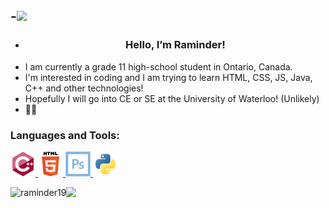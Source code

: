 -<img src="https://komarev.com/ghpvc/?username=raminder1901&label=Profile+views&color=129e00&style=plastic">
-  
- <h3 align="center">Hello, I’m Raminder!</h3>
- I am currently a grade 11 high-school student in Ontario, Canada.
- I'm interested in coding and I am trying to learn HTML, CSS, JS, Java, C++ and other technologies!
- Hopefully I will go into CE or SE at the University of Waterloo! (Unlikely)
- 🙋‍♂️


<h3 align="left">Languages and Tools:</h3>
<p align="left"> <a href="https://www.w3schools.com/cpp/" target="_blank" rel="noreferrer"> <img src="https://raw.githubusercontent.com/devicons/devicon/master/icons/cplusplus/cplusplus-original.svg" alt="cplusplus" width="40" height="40"/> </a> <a href="https://www.w3.org/html/" target="_blank" rel="noreferrer"> <img src="https://raw.githubusercontent.com/devicons/devicon/master/icons/html5/html5-original-wordmark.svg" alt="html5" width="40" height="40"/> </a> <a href="https://www.photoshop.com/en" target="_blank" rel="noreferrer"> <img src="https://raw.githubusercontent.com/devicons/devicon/master/icons/photoshop/photoshop-line.svg" alt="photoshop" width="40" height="40"/> </a> <a href="https://www.python.org" target="_blank" rel="noreferrer"> <img src="https://raw.githubusercontent.com/devicons/devicon/master/icons/python/python-original.svg" alt="python" width="40" height="40"/> </a> </p>


<p><img align="left" src="https://github-readme-stats.vercel.app/api/top-langs?username=raminder19&show_icons=true&locale=en&layout=compact" alt="raminder19" /></p>

<img src="https://github-readme-stats.vercel.app/api?username=raminder19&&show_icons=true&title_color=fffff&icon_color=bb2acf&text_color=daf7dc&bg_color=151515">
